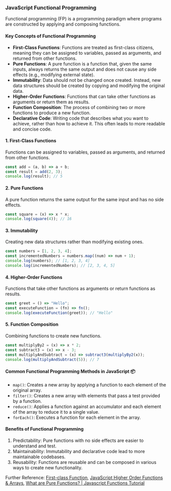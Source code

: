 ### JavaScript Functional Programming

Functional programming (FP) is a programming paradigm where programs are constructed by applying and composing functions.

#### Key Concepts of Functional Programming

- **First-Class Functions**: Functions are treated as first-class citizens, meaning they can be assigned to variables, passed as arguments, and returned from other functions.
- **Pure Functions**: A pure function is a function that, given the same inputs, always returns the same output and does not cause any side effects (e.g., modifying external state).
- **Immutability**: Data should not be changed once created. Instead, new data structures should be created by copying and modifying the original data.
- **Higher-Order Functions**: Functions that can take other functions as arguments or return them as results.
- **Function Composition**: The process of combining two or more functions to produce a new function.
- **Declarative Code**: Writing code that describes what you want to achieve, rather than how to achieve it. This often leads to more readable and concise code.

#### 1. First-Class Functions

Functions can be assigned to variables, passed as arguments, and returned from other functions.

```javascript
const add = (a, b) => a + b;
const result = add(2, 3);
console.log(result); // 5
```

#### 2. Pure Functions

A pure function returns the same output for the same input and has no side effects.

```javascript
const square = (x) => x * x;
console.log(square(4)); // 16
```

#### 3. Immutability

Creating new data structures rather than modifying existing ones.

```javascript
const numbers = [1, 2, 3, 4];
const incrementedNumbers = numbers.map((num) => num + 1);
console.log(numbers); // [1, 2, 3, 4]
console.log(incrementedNumbers); // [2, 3, 4, 5]
```

#### 4. Higher-Order Functions

Functions that take other functions as arguments or return functions as results.

```javascript
const greet = () => "Hello";
const executeFunction = (fn) => fn();
console.log(executeFunction(greet)); // "Hello"
```

#### 5. Function Composition

Combining functions to create new functions.

```javascript
const multiplyBy2 = (x) => x * 2;
const subtract3 = (x) => x - 3;
const multiplyAndSubtract = (x) => subtract3(multiplyBy2(x));
console.log(multiplyAndSubtract(5)); // 7
```

#### Common Functional Programming Methods in JavaScript 📦

- `map()`: Creates a new array by applying a function to each element of the original array.
- `filter()`: Creates a new array with elements that pass a test provided by a function.
- `reduce()`: Applies a function against an accumulator and each element of the array to reduce it to a single value.
- `forEach()`: Executes a function for each element in the array.

#### Benefits of Functional Programming

1. Predictability: Pure functions with no side effects are easier to understand and test.
2. Maintainability: Immutability and declarative code lead to more maintainable codebases.
3. Reusability: Functions are reusable and can be composed in various ways to create new functionality.

Further Reference: [First-class Function](https://developer.mozilla.org/en-US/docs/Glossary/First-class_Function), [JavaScript Higher Order Functions & Arrays](https://youtu.be/rRgD1yVwIvE?list=PL3ZPTlHmN26156BDt99BLXfGyOBzCoklB), [What are Pure Functions? | Javascript Functions Tutorial](https://youtu.be/ZXxahQS1PN8?list=PL3ZPTlHmN26156BDt99BLXfGyOBzCoklB)
